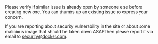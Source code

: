 Please verify if similar issue is already open by someone else before creating new one. You can
thumbs up an existing issue to express your concern.

If you are reporting about security vulnerability in the site or about some malicious image that
should be taken down ASAP then please report it via email to security@docker.com.
